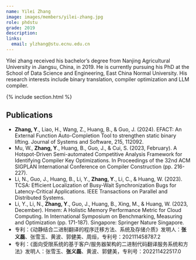 ```yaml
---
name: Yilei Zhang
image: images/members/yilei-zhang.jpg
role: phdstu
grade: 2019
description: 
links:
  email: ylzhang@stu.ecnu.edu.cn
---
```


Yilei zhang received his bachelor’s degree from Nanjing Agricultural University in Jiangsu, China, in 2019. He is currently pursuing his PhD at the School of Data Science and Engineering, East China Normal University. His research interests include binary translation, compiler optimization and LLM compiler.

{% include section.html %}

## Publications

- **Zhang, Y**., Liao, H., Wang, Z., Huang, B., & Guo, J. (2024). EFACT: An External Function Auto-Completion Tool to strengthen static binary lifting. Journal of Systems and Software, 215, 112092.
- Mu, W., **Zhang, Y**., Huang, B., Guo, J., & Cui, S. (2023, February). A Hotspot-Driven Semi-automated Competitive Analysis Framework for Identifying Compiler Key Optimizations. In Proceedings of the 32nd ACM SIGPLAN International Conference on Compiler Construction (pp. 216-227).
- Li, N., Guo, J., Huang, B., Li, Y., **Zhang, Y**., Li, C., & Huang, W. (2023). TCSA: Efficient Localization of Busy-Wait Synchronization Bugs for Latency-Critical Applications. IEEE Transactions on Parallel and Distributed Systems.
- Li, Y., Li, N., **Zhang, Y**., Guo, J., Huang, B., Xing, M., & Huang, W. (2023, December). Hmem: A Holistic Memory Performance Metric for Cloud Computing. In International Symposium on Benchmarking, Measuring and Optimization (pp. 171-187). Singapore: Springer Nature Singapore.
- 专利：《动静结合二进制翻译的程序迁移方法、系统及存储介质》发明人：**张义磊**、张雪玉、黄波、郭健美、周烜，专利号：202111458787.2
- 专利：《面向受限系统的基于客户/服务器架构的二进制代码翻译服务系统和方法》发明人：张雪玉、**张义磊**、黄波、郭健美，专利号：202211422517.0 
